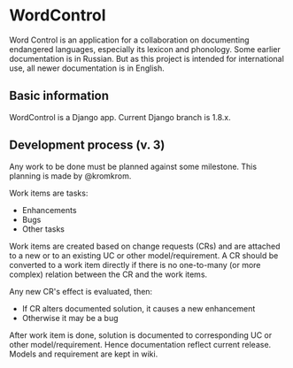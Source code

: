 WordControl
===========

Word Control is an application for a collaboration on documenting endangered languages, especially its lexicon and phonology.
Some earlier documentation is in Russian. But as this project is intended for international use, all newer documentation is in English.  

Basic information
-----------------
WordControl is a Django app. Current Django branch is 1.8.x.

Development process (v. 3)
--------------------------
Any work to be done must be planned against some milestone. This planning is made by @kromkrom.

Work items are tasks:
* Enhancements
* Bugs
* Other tasks

Work items are created based on change requests (CRs) and are attached to a new or to an existing UC or other model/requirement.
A CR should be converted to a work item directly if there is no one-to-many (or more complex) relation between the CR and the work items.

Any new CR's effect is evaluated, then:
* If CR alters documented solution, it causes a new enhancement
* Otherwise it may be a bug

After work item is done, solution is documented to corresponding UC or other model/requirement.
Hence documentation reflect current release.
Models and requirement are kept in wiki.